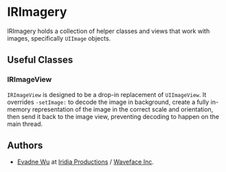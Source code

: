 # IRImagery

IRImagery holds a collection of helper classes and views that work with images, specifically `UIImage` objects.

## Useful Classes

### IRImageView

`IRImageView` is designed to be a drop-in replacement of `UIImageView`.  It overrides `-setImage:` to decode the image in background, create a fully in-memory representation of the image in the correct scale and orientation, then send it back to the image view, preventing decoding to happen on the main thread. 

##	Authors

*	[Evadne Wu](http://twitter.com/evadne) at [Iridia Productions](http://iridia.tw) / [Waveface Inc](http://waveface.com).